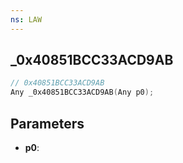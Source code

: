 ```yaml
---
ns: LAW
---
```

## _0x40851BCC33ACD9AB

```c
// 0x40851BCC33ACD9AB
Any _0x40851BCC33ACD9AB(Any p0);
```

## Parameters
* **p0**:
